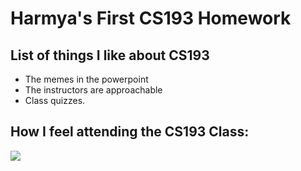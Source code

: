 # Harmya's First CS193 Homework

## List of things I like about CS193
* The memes in the powerpoint
* The instructors are approachable 
* Class quizzes.


## How I feel attending the CS193 Class:
![](https://media.giphy.com/media/RbDKaczqWovIugyJmW/giphy.gif)
